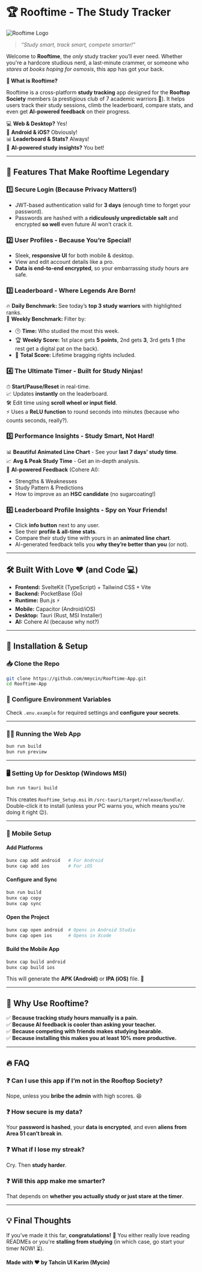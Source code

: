 # 🏆 Rooftime - The Study Tracker  

![Rooftime Logo](static/favicon.png)  

> *“Study smart, track smart, compete smarter!”*  

Welcome to **Rooftime**, the *only* study tracker you’ll ever need. Whether you're a hardcore studious nerd, a last-minute crammer, or someone who *stares at books hoping for osmosis*, this app has got your back.   

**📌 What is Rooftime?**  

Rooftime is a cross-platform **study tracking** app designed for the **Rooftop Society** members (a prestigious club of 7 academic warriors 🥷). It helps users track their study sessions, climb the leaderboard, compare stats, and even get **AI-powered feedback** on their progress.  

💻 **Web & Desktop?** Yes!  
📱 **Android & iOS?** Obviously!  
📊 **Leaderboard & Stats?** Always!  
🤖 **AI-powered study insights?** You bet!  

---

## 🚀 Features That Make Rooftime Legendary  

### 1️⃣ **Secure Login (Because Privacy Matters!)**  
- JWT-based authentication valid for **3 days** (enough time to forget your password).  
- Passwords are hashed with a **ridiculously unpredictable salt** and encrypted **so well** even future AI won't crack it.  

### 2️⃣ **User Profiles - Because You’re Special!**  
- Sleek, **responsive UI** for both mobile & desktop.  
- View and edit account details like a pro.  
- **Data is end-to-end encrypted**, so your embarrassing study hours are safe.  

### 3️⃣ **Leaderboard - Where Legends Are Born!**  
🔥 **Daily Benchmark:** See today’s **top 3 study warriors** with highlighted ranks.  
📆 **Weekly Benchmark:** Filter by:  
   - 🕒 **Time:** Who studied the most this week.  
   - 🏆 **Weekly Score:** 1st place gets **5 points**, 2nd gets **3**, 3rd gets **1** (the rest get a digital pat on the back).  
   - 💯 **Total Score:** Lifetime bragging rights included.  

### 4️⃣ **The Ultimate Timer - Built for Study Ninjas!**  
⏱ **Start/Pause/Reset** in real-time.  
📈 Updates **instantly** on the leaderboard.  
🛠 Edit time using **scroll wheel or input field**.  
⚡ Uses a **ReLU function** to round seconds into minutes (because who counts seconds, really?).  

### 5️⃣ **Performance Insights - Study Smart, Not Hard!**  
📊 **Beautiful Animated Line Chart** - See your **last 7 days’ study time**.  
📈 **Avg & Peak Study Time** - Get an in-depth analysis.  
🤖 **AI-powered Feedback** (Cohere AI):  
   - Strengths & Weaknesses  
   - Study Pattern & Predictions  
   - How to improve as an **HSC candidate** (no sugarcoating!)  

### 6️⃣ **Leaderboard Profile Insights - Spy on Your Friends!**  
- Click **info button** next to any user.  
- See their **profile & all-time stats**.  
- Compare their study time with yours in an **animated line chart**.  
- AI-generated feedback tells you **why they’re better than you** (or not).  

---

## 🛠 Built With Love ❤️ (and Code 💻)  

- **Frontend:** SvelteKit (TypeScript) + Tailwind CSS + Vite  
- **Backend:** PocketBase (Go)  
- **Runtime:** Bun.js ⚡  
- **Mobile:** Capacitor (Android/iOS)  
- **Desktop:** Tauri (Rust, MSI Installer)  
- **AI:** Cohere AI (because why not?)  

---

## 🔧 Installation & Setup  

### 📥 Clone the Repo  
```sh
git clone https://github.com/mmycin/Rooftime-App.git
cd Rooftime-App
```

### 📁 Configure Environment Variables  
Check `.env.example` for required settings and **configure your secrets**.

---

### 🏃‍♂️ Running the Web App  
```sh
bun run build
bun run preview
```

---

### 🖥 Setting Up for Desktop (Windows MSI)  
```sh
bun run tauri build
```
This creates `Rooftime_Setup.msi` in `/src-tauri/target/release/bundle/`.  
Double-click it to install (unless your PC warns you, which means you’re doing it right 😉).  

---

### 📱 Mobile Setup  

#### Add Platforms  
```sh
bunx cap add android   # For Android  
bunx cap add ios       # For iOS  
```

#### Configure and Sync  
```sh
bun run build
bunx cap copy
bunx cap sync
```

#### Open the Project  
```sh
bunx cap open android  # Opens in Android Studio  
bunx cap open ios      # Opens in Xcode  
```

#### Build the Mobile App  
```sh
bunx cap build android
bunx cap build ios
```

This will generate the **APK (Android)** or **IPA (iOS)** file. 🚀  

---

## 🤔 Why Use Rooftime?  

✅ **Because tracking study hours manually is a pain.**  
✅ **Because AI feedback is cooler than asking your teacher.**  
✅ **Because competing with friends makes studying bearable.**  
✅ **Because installing this makes you at least 10% more productive.**  

---

## 🔥 FAQ  

### ❓ Can I use this app if I’m not in the Rooftop Society?  
Nope, unless you **bribe the admin** with high scores. 😆  

### ❓ How secure is my data?  
Your **password is hashed**, your **data is encrypted**, and even **aliens from Area 51 can’t break in**.  

### ❓ What if I lose my streak?  
Cry. Then **study harder**.  

### ❓ Will this app make me smarter?  
That depends on **whether you actually study or just stare at the timer**.  

---

## 💡 Final Thoughts  

If you’ve made it this far, **congratulations!** 🎉 You either really love reading READMEs or you're **stalling from studying** (in which case, go start your timer NOW! ⏳).  

**Made with ❤️ by Tahcin Ul Karim (Mycin)**
